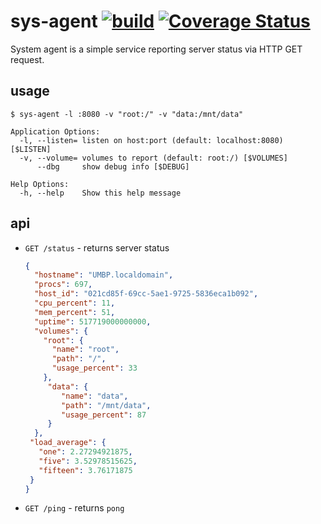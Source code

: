 # sys-agent [![build](https://github.com/umputun/sys-agent/actions/workflows/ci.yml/badge.svg)](https://github.com/umputun/sys-agent/actions/workflows/ci.yml) [![Coverage Status](https://coveralls.io/repos/github/umputun/sys-agent/badge.svg?branch=master)](https://coveralls.io/github/umputun/sys-agent?branch=master)

System agent is a simple service reporting server status via HTTP GET request.

## usage

`$ sys-agent -l :8080 -v "root:/" -v "data:/mnt/data"`


```
Application Options:
  -l, --listen= listen on host:port (default: localhost:8080) [$LISTEN]
  -v, --volume= volumes to report (default: root:/) [$VOLUMES]
      --dbg     show debug info [$DEBUG]

Help Options:
  -h, --help    Show this help message

```

## api

 - `GET /status` - returns server status

   ```json
   {
     "hostname": "UMBP.localdomain",
     "procs": 697,
     "host_id": "021cd85f-69cc-5ae1-9725-5836eca1b092",
     "cpu_percent": 11,
     "mem_percent": 51,
     "uptime": 517719000000000,
     "volumes": {
       "root": {
         "name": "root",
         "path": "/",
         "usage_percent": 33
       },
        "data": {
           "name": "data",
           "path": "/mnt/data",
           "usage_percent": 87
        }
     },
    "load_average": {
      "one": 2.27294921875,
      "five": 3.52978515625,
      "fifteen": 3.76171875
    }
   }
   ```

 - `GET /ping` - returns `pong`
